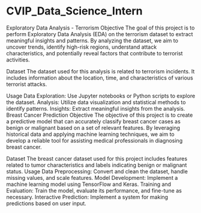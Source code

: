 # CVIP_Data_Science_Intern
Exploratory Data Analysis - Terrorism
Objective
The goal of this project is to perform Exploratory Data Analysis (EDA) on the terrorism dataset to extract meaningful insights and patterns. By analyzing the dataset, we aim to uncover trends, identify high-risk regions, understand attack characteristics, and potentially reveal factors that contribute to terrorist activities.

Dataset
The dataset used for this analysis is related to terrorism incidents. It includes information about the location, time, and characteristics of various terrorist attacks.

Usage
Data Exploration: Use Jupyter notebooks or Python scripts to explore the dataset.
Analysis: Utilize data visualization and statistical methods to identify patterns.
Insights: Extract meaningful insights from the analysis.
Breast Cancer Prediction
Objective
The objective of this project is to create a predictive model that can accurately classify breast cancer cases as benign or malignant based on a set of relevant features. By leveraging historical data and applying machine learning techniques, we aim to develop a reliable tool for assisting medical professionals in diagnosing breast cancer.

Dataset
The breast cancer dataset used for this project includes features related to tumor characteristics and labels indicating benign or malignant status.
Usage
Data Preprocessing: Convert and clean the dataset, handle missing values, and scale features.
Model Development: Implement a machine learning model using TensorFlow and Keras.
Training and Evaluation: Train the model, evaluate its performance, and fine-tune as necessary.
Interactive Prediction: Implement a system for making predictions based on user input.

